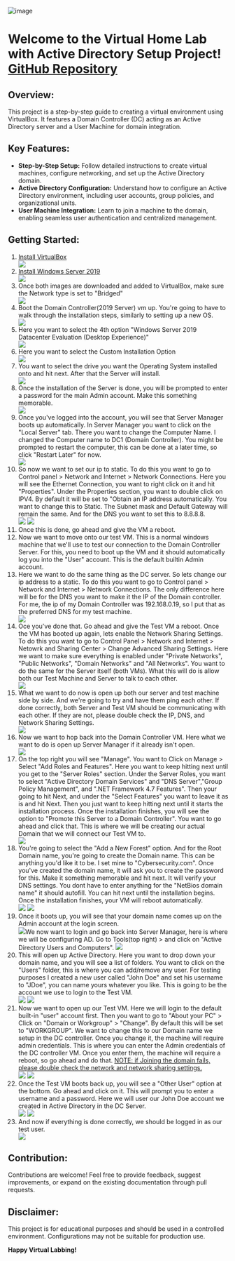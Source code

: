 ![image](https://github.com/RujulChaudhari/ActiveDirectoryLab/assets/10265555/bf22a784-a3da-437d-8123-8d0f5c7cfca6)<h1>Welcome to the Virtual Home Lab with Active Directory Setup Project! <br/><a href="#">GitHub Repository</a></h1>

<h2>Overview:</h2>

<p>This project is a step-by-step guide to creating a virtual environment using VirtualBox. It features a Domain Controller (DC) acting as an Active Directory server and a User Machine for domain integration.</p>

<h2>Key Features:</h2>

<ul>
    <li><strong>Step-by-Step Setup:</strong> Follow detailed instructions to create virtual machines, configure networking, and set up the Active Directory domain.</li>
    <li><strong>Active Directory Configuration:</strong> Understand how to configure an Active Directory environment, including user accounts, group policies, and organizational units.</li>
    <li><strong>User Machine Integration:</strong> Learn to join a machine to the domain, enabling seamless user authentication and centralized management.</li>
</ul>

<h2>Getting Started:</h2>

<ol>
    <li><a href="https://www.virtualbox.org/"> Install VirtualBox</a></li>
    <img src="https://i.imgur.com/d1oVU94.png" </img>
    <li><a href="https://www.microsoft.com/en-us/evalcenter/evaluate-windows-server-2019"> Install Windows Server 2019</a></li>
    <img src="https://i.imgur.com/4qo5EXF.png" </img>
    <li>Once both images are downloaded and added to VirtualBox, make sure the Network type is set to "Bridged"</li>
    <img src="https://i.imgur.com/9FHAItL.png" </img>
    <li>Boot the Domain Controller(2019 Server) vm up. You're going to have to walk through the installation steps, similarly to setting up a new OS. </li>
    <img src="https://i.imgur.com/5h0DkwK.png" </img>
    <li>Here you want to select the 4th option "Windows Server 2019 Datacenter Evaluation (Desktop Experience)"</li>
    <img src="https://i.imgur.com/eeJJmpn.png" </img>
    <li>Here you want to select the Custom Installation Option</li>
    <img src="https://i.imgur.com/tgkVlf3.png" </img>
    <li>You want to select the drive you want the Operating System installed onto and hit next. After that the Server will install.</li>
    <img src="https://i.imgur.com/B6faLg2.png" </img>
    <li>Once the installation of the Server is done, you will be prompted to enter a password for the main Admin account. Make this something memorable.</li>
    <img src ="https://i.imgur.com/KariqGs.png" </img>
    <li>Once you've logged into the account, you will see that Server Manager boots up automatically. In Server Manager you want to click on the "Local Server" tab. 
    There you want to change the Computer Name. I changed the Computer name to DC1 (Domain Controller). 
    You might be prompted to restart the computer, this can be done at a later time, so click "Restart Later" for now. </li>
    <img src="https://i.imgur.com/WLtE5rG.png" </img>
    <li>So now we want to set our ip to static. To do this you want to go to Control panel > Network and Internet > Network Connections. Here you will see the Ethernet Connection, you want to right click on it and hit "Properties". Under the Properties section, you want to double click on IPV4. By default it will be set to "Obtain an IP address automatically. You want to change this to Static. The Subnet mask and Default Gateway will remain the same. And for the DNS you want to set this to 8.8.8.8. </li>
    <img src="https://i.imgur.com/fANs9yC.png" </img>
    <img src="https://i.imgur.com/j0m0VDn.png" </img>
    <li>Once this is done, go ahead and give the VM a reboot. </li>
    <li>Now we want to move onto our test VM. This is a normal windows machine that we'll use to test our connection to the Domain Controller Server. For this, you need to boot up the VM and it should automatically log you into the "User" account. This is the default builtin Admin account. </li>
    <li>Here we want to do the same thing as the DC server. So lets change our ip address to a static. To do this you want to go to Control panel > Network and Internet > Network Connections. The only difference here will be for the DNS you want to make it the IP of the Domain controller. For me, the ip of my Domain Controller was 192.168.0.19, so I put that as the preferred DNS for my test machine.</li>
    <img src="https://i.imgur.com/5zyZcNp.png" </img>
    <li>Oce you've done that. Go ahead and give the Test VM a reboot. Once the VM has booted up again, lets enable the Network Sharing Settings. To do this you want to go to Control Panel > Network and Internet > Netowrk and Sharing Center > Change Advanced Sharing Settings. Here we want to make sure everything is enabled under "Private Networks", "Public Networks", "Domain Networks" and "All Networks". You want to do the same for the Server itself (both VMs). What this will do is allow both our Test Machine and Server to talk to each other.</li>
  <img src="https://i.imgur.com/vTRwB31.png" </img>
    <li> What we want to do now is open up both our server and test machine side by side. And we're going to try and have them ping each other. If done correctly, both Server and Test VM should be communicating with each other. If they are not, please double check the IP, DNS, and Network Sharing Settings.</li>
    <img src="https://i.imgur.com/GCII7zE.png" </img>
    <li>Now we want to hop back into the Domain Controller VM. Here what we want to do is open up Server Manager if it already isn't open. </li>
    <img src="https://i.imgur.com/AaGVuaj.png" </img>
    <li>On the top right you will see "Manage". You want to Click on Manage > Select "Add Roles and Features". Here you want to keep hitting next until you get to the "Server Roles" section. Under the Server Roles, you want to select "Active Directory Domain Services" and "DNS Server","Group Policy Management", and ".NET Framework 4.7 Features". Then your going to hit Next, and under the "Select Features" you want to leave it as is and hit Next. Then you just want to keep hitting next until it starts the installation process. Once the installation finishes, you will see the option to "Promote this Server to a Domain Controller". You want to go ahead and click that. This is where we will be creating our actual Domain that we will connect our Test VM to.</li>
    <img src="https://i.imgur.com/sih5qPY.png" </img>
    <li>You're going to select the "Add a New Forest" option. And for the Root Domain name, you're going to create the Domain name. This can be anything you'd like it to be. I set mine to "Cybersecurity.com". Once you've created the domain name, it will ask you to create the password for this. Make it something memorable and hit next. It will verify your DNS settings. You dont have to enter anything for the "NetBios domain name" it should autofill. You can hit next until the installation begins. Once the installation finishes, your VM will reboot automatically. </li>
    <img src="https://i.imgur.com/esn5JnU.png" </img>
    <img src="https://i.imgur.com/NjjXNXL.png" </img>
    <li>Once it boots up, you will see that your domain name comes up on the Admin account at the login screen.</li>
    <img src="https://i.imgur.com/0nax3PW.png" </img
    <li>We now want to login and go back into Server Manager, here is where we will be configuring AD. Go to Tools(top right) > and click on "Active Directory Users and Computers". </li>
    <img src="https://i.imgur.com/mCeMojD.png" </img>
    <li>This will open up Active Directory. Here you want to drop down your domain name, and you will see a list of folders. You want to click on the "Users" folder, this is where you can add/remove any user. For testing purposes I created a new user called "John Doe" and set his username to "JDoe", you can name yours whatever you like. This is going to be the account we use to login to the Test VM.</li>
    <img src="https://i.imgur.com/2tpDIRi.png" </img>
    <img src="https://i.imgur.com/TNyWzZD.png" </img>
    <li>Now we want to open up our Test VM. Here we will login to the default built-in "user" account first. Then you want to go to "About your PC" > Click on "Domain or Workgroup" > "Change". By default this will be set to "WORKGROUP". We want to change this to our Domain name we setup in the DC controller. Once you change it, the machine will require admin credentials. This is where you can enter the Admin credentials of the DC controller VM. Once you enter them, the machine will require a reboot, so go ahead and do that. <ins>NOTE: if Joining the domain fails, please double check the network and network sharing settings.</ins></li>
    <img src="https://i.imgur.com/RsOU51D.png" </img>
    <img src="https://i.imgur.com/KLcettZ.png" </img>
    <li>Once the Test VM boots back up, you will see a "Other User" option at the bottom. Go ahead and click on it. This will prompt you to enter a username and a password. Here we will user our John Doe account we created in Active Directory in the DC Server.</li>
    <img src="https://i.imgur.com/8PAlB7u.png" </img>
    <img src="https://i.imgur.com/IKu1ryy.png" </img>
    <li>And now if everything is done correctly, we should be logged in as our test user.</li>
    <img src="https://i.imgur.com/Cub5r3o.png" </img>

</ol>

<h2>Contribution:</h2>

<p>Contributions are welcome! Feel free to provide feedback, suggest improvements, or expand on the existing documentation through pull requests.</p>

<h2>Disclaimer:</h2>

<p>This project is for educational purposes and should be used in a controlled environment. Configurations may not be suitable for production use.</p>

<p><strong>Happy Virtual Labbing!</strong></p>
